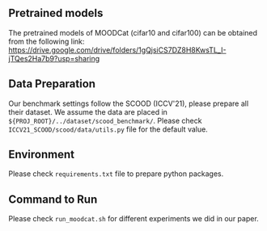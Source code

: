 ## Pretrained models
The pretrained models of MOODCat (cifar10 and cifar100) can be obtained from the following link:
https://drive.google.com/drive/folders/1gQjsiCS7DZ8H8KwsTL_I-jTQes2Ha7b9?usp=sharing

## Data Preparation
Our benchmark settings follow the SCOOD (ICCV'21), please prepare all their
dataset. We assume the data are placed in
`${PROJ_ROOT}/../dataset/scood_benchmark/`. Please check
`ICCV21_SCOOD/scood/data/utils.py` file for the default value.

## Environment
Please check `requirements.txt` file to prepare python packages.

## Command to Run
Please check `run_moodcat.sh` for different experiments we did in our paper.
